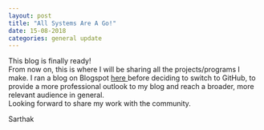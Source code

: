 ```yaml
---
layout: post
title: "All Systems Are A Go!"
date: 15-08-2018
categories: general update
---
```


This blog is finally ready! <br>
From now on, this is where I will be sharing all the projects/programs I make. I ran a blog on Blogspot <a href = "realmomosenpai.blogspot.com"> here </a>before deciding to switch to GitHub, to provide a more professional outlook to my blog and reach a broader, more relevant audience in general. <br>
Looking forward to share my work with the community.

Sarthak

